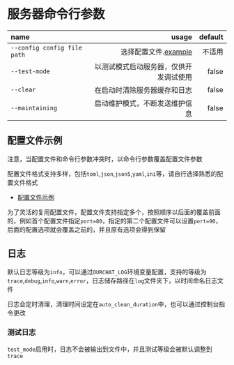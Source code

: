# 服务器命令行参数

| name                                     |                                  usage |   default |
| :--------------------------------------- | -------------------------------------: | --------: |
| `--config config file path`              |  选择配置文件.[example](#配置文件示例) |    不适用 |
| `--test-mode`                            | 以测试模式启动服务器，仅供开发调试使用 |     false |
| `--clear`                                |           在启动时清除服务器缓存和日志 |     false |
| `--maintaining`                          |         启动维护模式，不断发送维护信息 |     false |

## 配置文件示例

注意，当配置文件和命令行参数冲突时，以命令行参数覆盖配置文件参数

配置文件格式支持多样，包括`toml`,`json`,`json5`,`yaml`,`ini`等，请自行选择熟悉的配置文件格式

- [配置文件示例](https://github.com/SkyUOI/OurChat/tree/main/config)

为了灵活的复用配置文件，配置文件支持指定多个，按照顺序以后面的覆盖前面的，例如首个配置文件指定`port=80`，指定的第二个配置文件可以设置`port=90`，后面的配置选项就会覆盖之前的，并且原有选项会得到保留

## 日志

默认日志等级为`info`，可以通过`OURCHAT_LOG`环境变量配置，支持的等级为`trace`,`debug`,`info`,`warn`,`error`，日志储存路径在`log`文件夹下，以时间命名日志文件

日志会定时清理，清理时间设定在`auto_clean_duration`中，也可以通过控制台指令更改

### 测试日志

`test_mode`启用时，日志不会被输出到文件中，并且测试等级会被默认调整到`trace`
